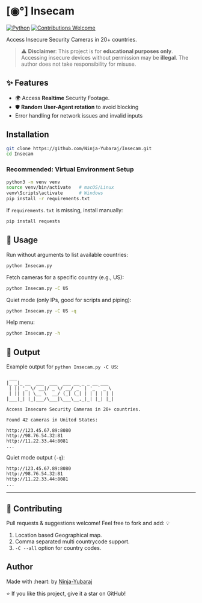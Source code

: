# [◉°] Insecam

[![Python](https://img.shields.io/badge/Python-3.8%2B-blue?logo=python&logoColor=white)](https://www.python.org/)
[![Contributions Welcome](https://img.shields.io/badge/Contributions-Welcome-brightgreen?logo=github)](#-contributing)

Access Insecure Security Cameras in 20+ countries.

> ⚠️ **Disclaimer**: This project is for **educational purposes only**. Accessing insecure devices without permission may be **illegal**. The author does not take responsibility for misuse.


## ✨ Features
- 🌍 Access **Realtime** Security Footage.
- 🛡️ **Random User-Agent rotation** to avoid blocking  
-  Error handling for network issues and invalid inputs  


##  Installation

```bash
git clone https://github.com/Ninja-Yubaraj/Insecam.git
cd Insecam
````

### Recommended: Virtual Environment Setup

```bash
python3 -m venv venv
source venv/bin/activate   # macOS/Linux
venv\Scripts\activate      # Windows
pip install -r requirements.txt
```

If `requirements.txt` is missing, install manually:

```bash
pip install requests
```

## 🚀 Usage

Run without arguments to list available countries:

```bash
python Insecam.py
```

Fetch cameras for a specific country (e.g., US):

```bash
python Insecam.py -C US
```

Quiet mode (only IPs, good for scripts and piping):

```bash
python Insecam.py -C US -q
```

Help menu:

```bash
python Insecam.py -h
```

## 📜 Output

Example output for `python Insecam.py -C US`:

```
 ___                                    
|_ _|_ __  ___  ___  ___ __ _ _ __ ___  
 | || '_ \/ __|/ _ \/ __/ _` | '_ ` _ \ 
 | || | | \__ \  __/ (_| (_| | | | | | |
|___|_| |_|___/\___|\___\__,_|_| |_| |_|

Access Insecure Security Cameras in 20+ countries.

Found 42 cameras in United States:

http://123.45.67.89:8080
http://98.76.54.32:81
http://11.22.33.44:8081
...
```

Quiet mode output (`-q`):

```
http://123.45.67.89:8080
http://98.76.54.32:81
http://11.22.33.44:8081
...
```

---

## 🤝 Contributing

Pull requests & suggestions welcome! Feel free to fork and add: 💡

1. Location based Geographical map.
2. Comma separated multi countrycode support.
3. ``-C --all`` option for country codes.

## Author
Made with \:heart: by [Ninja-Yubaraj](https://github.com/Ninja-Yubaraj)


⭐ If you like this project, give it a star on GitHub!
